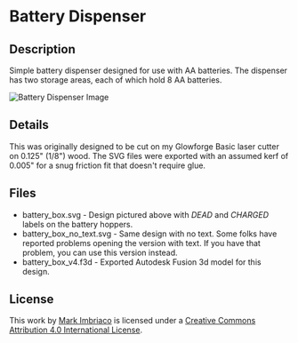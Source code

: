 # Battery Dispenser

## Description

Simple battery dispenser designed for use with AA batteries. The dispenser has two storage areas, each of which hold 8 AA batteries.

![Battery Dispenser Image](https://github.com/imbriaco/laser-battery-dispenser/raw/master/battery_dispenser.jpg)

## Details

This was originally designed to be cut on my Glowforge Basic laser cutter on 0.125" (1/8") wood. The SVG files were exported with an assumed kerf of 0.005" for a snug friction fit that doesn't require glue.

## Files

* battery_box.svg - Design pictured above with _DEAD_ and _CHARGED_ labels on the battery hoppers.
* battery_box_no_text.svg - Same design with no text. Some folks have reported problems opening the version with text. If you have that problem, you can use this version instead.
* battery_box_v4.f3d - Exported Autodesk Fusion 3d model for this design.

## License

This work by <a xmlns:cc="http://creativecommons.org/ns#" href="https://github.com/imbriaco/laser-battery-dispenser" property="cc:attributionName" rel="cc:attributionURL">Mark Imbriaco</a> is licensed under a <a rel="license" href="http://creativecommons.org/licenses/by/4.0/">Creative Commons Attribution 4.0 International License</a>.
